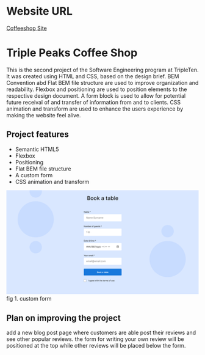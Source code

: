 # Website URL

[Coffeeshop Site](https://softwareapprentice.github.io/se_project_coffeeshop/)

# Triple Peaks Coffee Shop

This is the second project of the Software Engineering program at TripleTen. It was created using HTML and CSS, based on the design brief. BEM Convention abd Flat BEM file structure are used to improve organization and readability.
Flexbox and positioning are used to position elements to the respective design document. A form block is used to allow for potential future receival of and transfer of information from and to clients. CSS animation and transform are used to enhance the users experience by making the website feel alive.

## Project features

- Semantic HTML5
- Flexbox
- Positioning
- Flat BEM file structure
- A custom form
- CSS animation and transform

![custom form](./images/sprint_2_custom_form_example.png)
fig 1. custom form

## Plan on improving the project

add a new blog post page where customers are able post their reviews and see other popular reviews.
the form for writing your own review will be positioned at the top while other
reviews will be placed below the form.

